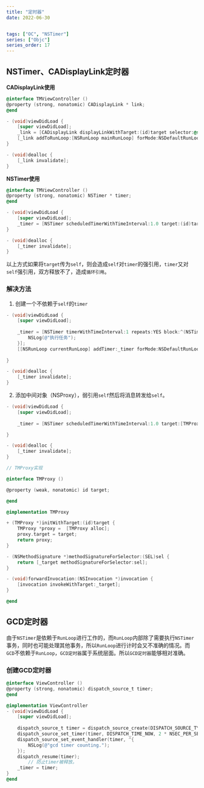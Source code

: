 ```yaml
---
title: "定时器"
date: 2022-06-30


tags: ["OC", "NSTimer"]
series: ["Objc"]
series_order: 17
---
```



## NSTimer、CADisplayLink定时器

**CADisplayLink使用**

```objectivec
@interface TMViewController ()
@property (strong, nonatomic) CADisplayLink * link;
@end

- (void)viewDidLoad {
    [super viewDidLoad];
    _link = [CADisplayLink displayLinkWithTarget:(id)target selector:@selector(linkTest)];
    [_link addToRunLoop:[NSRunLoop mainRunLoop] forMode:NSDefaultRunLoopMode];    
}

- (void)dealloc {
    [_link invalidate];
}
```

**NSTimer使用**

```objectivec
@interface TMViewController ()
@property (strong, nonatomic) NSTimer * timer;
@end

- (void)viewDidLoad {
    [super viewDidLoad];
    _timer = [NSTimer scheduledTimerWithTimeInterval:1.0 target:(id)target selector:@selector(linkTest) userInfo:nil repeats:YES];
}

- (void)dealloc {
    [_timer invalidate];
}
```

以上方式如果将`target`传为`self`，则会造成`self`对`timer`的强引用，`timer`又对`self`强引用，双方释放不了，造成`循环引用`。

### 解决方法

1. 创建一个不依赖于`self`的`timer`

```objectivec
- (void)viewDidLoad {
    [super viewDidLoad];
    
    _timer = [NSTimer timerWithTimeInterval:1 repeats:YES block:^(NSTimer * _Nonnull timer) {
        NSLog(@"执行任务");
    }];
    [[NSRunLoop currentRunLoop] addTimer:_timer forMode:NSDefaultRunLoopMode];
    
}

- (void)dealloc {
    [_timer invalidate];
}
```

2. 添加中间对象（NSProxy），弱引用`self`然后将消息转发给`self`。

```objectivec
- (void)viewDidLoad {
    [super viewDidLoad];
     
    _timer = [NSTimer scheduledTimerWithTimeInterval:1.0 target:[TMProxy initWithTarget:self] selector:@selector(linkTest) userInfo:nil repeats:YES];

}

- (void)dealloc {
    [_timer invalidate];
}

// TMProxy实现

@interface TMProxy ()

@property (weak, nonatomic) id target;

@end

@implementation TMProxy

+ (TMProxy *)initWithTarget:(id)target {
    TMProxy *proxy =  [TMProxy alloc];
    proxy.target = target;
    return proxy;
}

- (NSMethodSignature *)methodSignatureForSelector:(SEL)sel {
    return [_target methodSignatureForSelector:sel];
}

- (void)forwardInvocation:(NSInvocation *)invocation {
    [invocation invokeWithTarget:_target];
}

@end
```

## GCD定时器

由于`NSTimer`是依赖于`RunLoop`进行工作的，而`RunLoop`内部除了需要执行`NSTimer`事务，同时也可能处理其他事务，所以`RunLoop`进行计时会又不准确的情况。而`GCD`不依赖于`RunLoop`，`GCD定时器`属于系统层面。所以`GCD定时器`能够相对准确。

### 创建GCD定时器

```objectivec
@interface ViewController ()
@property (strong, nonatomic) dispatch_source_t timer;
@end

@implementation ViewController
- (void)viewDidLoad {
    [super viewDidLoad];
    
    dispatch_source_t timer = dispatch_source_create(DISPATCH_SOURCE_TYPE_TIMER, 0, 0, dispatch_get_global_queue(0, 0));
    dispatch_source_set_timer(timer, DISPATCH_TIME_NOW, 2 * NSEC_PER_SEC, 0);
    dispatch_source_set_event_handler(timer, ^{
        NSLog(@"gcd timer counting.");
    });
    dispatch_resume(timer);
		// 防止timer被释放。
    _timer = timer;
}
@end
```